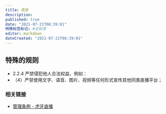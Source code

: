 ```yaml
---
title: 虎牙
description:
published: true
date: "2021-07-21T08:39:01"
特殊标签标记: #无标签
editor: markdown
dateCreated: "2021-07-21T08:39:01"
---
```


## 特殊的规则

+ 2.2.4 严禁侵犯他人合法权益，例如：
+ （4）严禁使用文字、语音、图片、视频等任何形式宣传其他同类直播平台；

### 相关链接

+ [管理条例 - 虎牙直播](https://archive.is/8WzR7 "https://api-m.huya.com/content/detail/1604")
